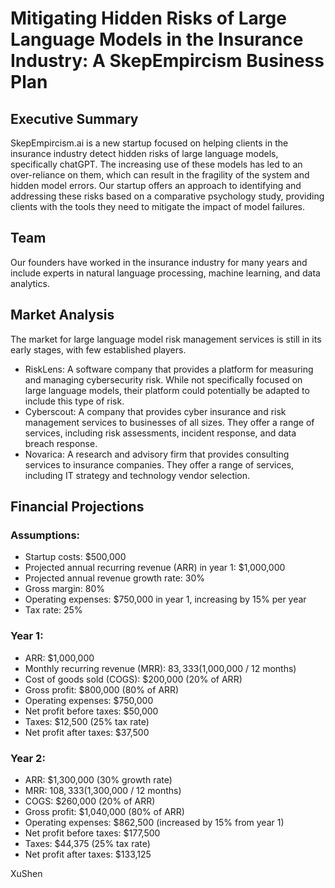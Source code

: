 # Mitigating Hidden Risks of Large Language Models in the Insurance Industry: A SkepEmpircism Business Plan

## Executive Summary
SkepEmpircism.ai is a new startup focused on helping clients in the insurance industry detect hidden risks of large language models, specifically chatGPT. 
The increasing use of these models has led to an over-reliance on them, which can result in the fragility of the system and hidden model errors. Our startup offers an approach to identifying and addressing these risks based on a comparative psychology study, providing clients with the tools they need to mitigate the impact of model failures.

## Team
Our founders have worked in the insurance industry for many years and include experts in natural language processing, machine learning, and data analytics. 

## Market Analysis
The market for large language model risk management services is still in its early stages, with few established players. 

- RiskLens: A software company that provides a platform for measuring and managing cybersecurity risk. While not specifically focused on large language models, their platform could potentially be adapted to include this type of risk.
- Cyberscout: A company that provides cyber insurance and risk management services to businesses of all sizes. They offer a range of services, including risk assessments, incident response, and data breach response.
- Novarica: A research and advisory firm that provides consulting services to insurance companies. They offer a range of services, including IT strategy and technology vendor selection.

## Financial Projections
### Assumptions:
- Startup costs: $500,000
- Projected annual recurring revenue (ARR) in year 1: $1,000,000
- Projected annual revenue growth rate: 30%
- Gross margin: 80%
- Operating expenses: $750,000 in year 1, increasing by 15% per year
- Tax rate: 25%
### Year 1:
- ARR: $1,000,000
- Monthly recurring revenue (MRR): $83,333 ($1,000,000 / 12 months)
- Cost of goods sold (COGS): $200,000 (20% of ARR)
- Gross profit: $800,000 (80% of ARR)
- Operating expenses: $750,000
- Net profit before taxes: $50,000
- Taxes: $12,500 (25% tax rate)
- Net profit after taxes: $37,500
### Year 2:
- ARR: $1,300,000 (30% growth rate)
- MRR: $108,333 ($1,300,000 / 12 months)
- COGS: $260,000 (20% of ARR)
- Gross profit: $1,040,000 (80% of ARR)
- Operating expenses: $862,500 (increased by 15% from year 1)
- Net profit before taxes: $177,500
- Taxes: $44,375 (25% tax rate)
- Net profit after taxes: $133,125


XuShen

